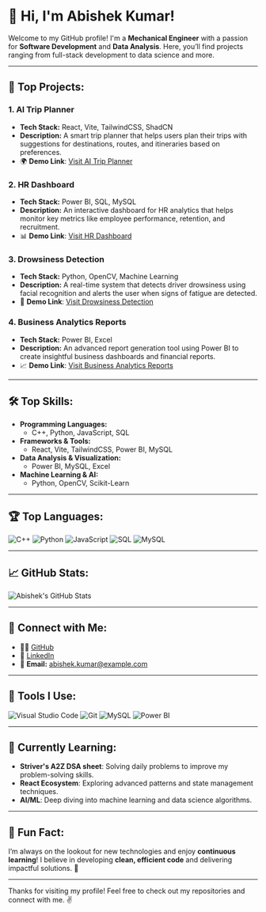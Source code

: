 # 👋 Hi, I'm Abishek Kumar! 

Welcome to my GitHub profile! I'm a **Mechanical Engineer** with a passion for **Software Development** and **Data Analysis**. Here, you’ll find projects ranging from full-stack development to data science and more.

---

## 🚀 **Top Projects:**

### 1. **AI Trip Planner**
   - **Tech Stack:** React, Vite, TailwindCSS, ShadCN
   - **Description:** A smart trip planner that helps users plan their trips with suggestions for destinations, routes, and itineraries based on preferences.
   - 🌍 **Demo Link**: [Visit AI Trip Planner](#)

### 2. **HR Dashboard**
   - **Tech Stack:** Power BI, SQL, MySQL
   - **Description:** An interactive dashboard for HR analytics that helps monitor key metrics like employee performance, retention, and recruitment.
   - 📊 **Demo Link**: [Visit HR Dashboard](#)

### 3. **Drowsiness Detection**
   - **Tech Stack:** Python, OpenCV, Machine Learning
   - **Description:** A real-time system that detects driver drowsiness using facial recognition and alerts the user when signs of fatigue are detected.
   - 🚗 **Demo Link**: [Visit Drowsiness Detection](#)

### 4. **Business Analytics Reports**
   - **Tech Stack:** Power BI, Excel
   - **Description:** An advanced report generation tool using Power BI to create insightful business dashboards and financial reports.
   - 📈 **Demo Link**: [Visit Business Analytics Reports](#)

---

## 🛠️ **Top Skills:**

- **Programming Languages:** 
  - C++, Python, JavaScript, SQL
- **Frameworks & Tools:** 
  - React, Vite, TailwindCSS, Power BI, MySQL
- **Data Analysis & Visualization:** 
  - Power BI, MySQL, Excel
- **Machine Learning & AI:** 
  - Python, OpenCV, Scikit-Learn

---

## 🏆 **Top Languages:**

![C++](https://img.shields.io/badge/-C%2B%2B-00599C?style=flat&logo=cplusplus)
![Python](https://img.shields.io/badge/-Python-3776AB?style=flat&logo=python)
![JavaScript](https://img.shields.io/badge/-JavaScript-F7DF1E?style=flat&logo=javascript)
![SQL](https://img.shields.io/badge/-SQL-4479A1?style=flat&logo=postgresql)
![MySQL](https://img.shields.io/badge/-MySQL-4479A1?style=flat&logo=mysql)

---

## 📈 **GitHub Stats:**

![Abishek's GitHub Stats](https://github-readme-stats.vercel.app/api?username=abhi88377&show_icons=true&hide_title=true&count_private=true&hide=prs&theme=radical)

---

## 💬 **Connect with Me:**
- 🧑‍💻 [GitHub](https://github.com/abhi88377)
- 💼 [LinkedIn](https://www.linkedin.com/in/abishek-kumar-)
- 📧 **Email:** abishek.kumar@example.com

---

## 🔧 **Tools I Use:**

![Visual Studio Code](https://img.shields.io/badge/Code-Visual%20Studio%20Code-blue?style=for-the-badge&logo=visualstudiocode)
![Git](https://img.shields.io/badge/Version%20Control-Git-orange?style=for-the-badge&logo=git)
![MySQL](https://img.shields.io/badge/Database-MySQL-blue?style=for-the-badge&logo=mysql)
![Power BI](https://img.shields.io/badge/BI-Power%20BI-green?style=for-the-badge&logo=powerbi)

---

## 🌱 **Currently Learning:**
- **Striver's A2Z DSA sheet**: Solving daily problems to improve my problem-solving skills.
- **React Ecosystem**: Exploring advanced patterns and state management techniques.
- **AI/ML**: Deep diving into machine learning and data science algorithms.

---

## 🔮 **Fun Fact:**
I’m always on the lookout for new technologies and enjoy **continuous learning**! I believe in developing **clean, efficient code** and delivering impactful solutions. 🎯

---

Thanks for visiting my profile! Feel free to check out my repositories and connect with me. ✌️
